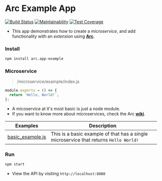 # Arc Example App
[![Build Status](https://travis-ci.org/altereagle/arc.app-example.svg?branch=master)](https://travis-ci.org/altereagle/arc.app-example)
[![Maintainability](https://api.codeclimate.com/v1/badges/75a81f454a5795843414/maintainability)](https://codeclimate.com/github/altereagle/arc.app-example/maintainability)
[![Test Coverage](https://api.codeclimate.com/v1/badges/75a81f454a5795843414/test_coverage)](https://codeclimate.com/github/altereagle/arc.app-example/test_coverage)

* This app demonstrates how to create a *microservice*, and add functionality with an *extension* using **[Arc](https://www.npmjs.com/package/arcms)**.

### Install
```bash
npm install arc.app-example
```

### Microservice
> /microservice/example/index.js

```javascript
module.exports = () => {
  return `Hello, World!`;
};
```
* A micoservice at it's most basic is just a node module.
* If you want to know more about microservices, check the Arc **[wiki](https://github.com/altereagle/arc/wiki)**.

| Examples | Description |
| --- | --- |
| [basic_example.js](https://altereagle.github.io/arc.app-example/basic_example.html)| This is a basic example of that has a single microservice that returns `Hello World!` |

### Run
```bash
npm start
```

* View the API by visiting `http://localhost:8080`